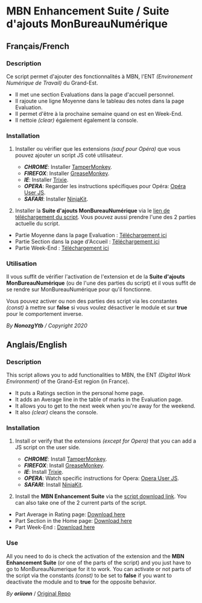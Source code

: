 MBN Enhancement Suite / Suite d'ajouts MonBureauNumérique
========================

## Français/French ##

### Description ###

Ce script permet d'ajouter des fonctionnalités à MBN, l'ENT *(Environement Numérique de Travail)* du Grand-Est.
* Il met une section Evaluations dans la page d'accueil personnel.
* Il rajoute une ligne Moyenne dans le tableau des notes dans la page Evaluation.
* Il permet d'être à la prochaine semaine quand on est en Week-End.
* Il nettoie *(clear)* également également la console.

### Installation ###

1. Installer ou vérifier que les extensions *(sauf pour Opéra)* que vous pouvez ajouter un script JS coté utilisateur.
    * ***CHROME***: Installer [TamperMonkey](https://chrome.google.com/webstore/detail/tampermonkey/dhdgffkkebhmkfjojejmpbldmpobfkfo).
    * ***FIREFOX***: Installer [GreaseMonkey](https://addons.mozilla.org/fr/firefox/addon/greasemonkey/).
    * ***IE***: Installer [Trixie](http://www.bhelpuri.net/Trixie/).
    * ***OPERA***: Regarder les instructions spécifiques pour Opéra: [Opéra User JS](http://www.opera.com/docs/userjs/).
    * ***SAFARI***: Installer [NinjaKit](http://d.hatena.ne.jp/os0x/20100612/1276330696).

2. Installer la **Suite d'ajouts MonBureauNumérique** via le [lien de téléchargement du script](https://github.com/NonozgYtb/mbn-enhancement-suite/blob/master/mbn-enhancement-suite.js).
Vous pouvez aussi prendre l'une des 2 parties actuelle du script.
* Partie Moyenne dans la page Evaluation : [Téléchargement ici](https://github.com/NonozgYtb/mbn-enhancement-suite/blob/master/mbn-average-part.js)
* Partie Section dans la page d'Accueil : [Téléchargement ici](https://github.com/NonozgYtb/mbn-enhancement-suite/blob/master/mbn-eval-in-home-part.js)
* Partie Week-End : [Téléchargement ici]()

### Utilisation ###

Il vous suffit de vérifier l'activation de l'extension et de la **Suite d'ajouts MonBureauNumérique** (ou de l'une des parties du script) et il vous suffit de se rendre sur MonBureauNumérique pour qu'il fonctionne.

Vous pouvez activer ou non des parties des script via les constantes *(const)* à mettre sur **false** si vous voulez désactiver le module et sur **true** pour le comportement inverse.

*By* ***NonozgYtb*** */ Copyright 2020*

## Anglais/English ##

### Description ###

This script allows you to add functionalities to MBN, the ENT *(Digital Work Environment)* of the Grand-Est region (in France).
* It puts a Ratings section in the personal home page.
* It adds an Average line in the table of marks in the Evaluation page.
* It allows you to get to the next week when you're away for the weekend.
* It also *(clear)* cleans the console.

### Installation ###

1. Install or verify that the extensions *(except for Opera)* that you can add a JS script on the user side.
    * ***CHROME***: Install [TamperMonkey](https://chrome.google.com/webstore/detail/tampermonkey/dhdgffkkebhmkfjojejmpbldmpobfkfo).
    * ***FIREFOX***: Install [GreaseMonkey](https://addons.mozilla.org/fr/firefox/addon/greasemonkey/).
    * ***IE***: Install [Trixie](http://www.bhelpuri.net/Trixie/).
    * ***OPERA***: Watch specific instructions for Opera: [Opera User JS](http://www.opera.com/docs/userjs/).
    * ***SAFARI***: Install [NinjaKit](http://d.hatena.ne.jp/os0x/20100612/1276330696).

2. Install the **MBN Enhancement Suite** via the [script download link](https://github.com/NonozgYtb/mbn-enhancement-suite/blob/master/mbn-enhancement-suite.js ).
You can also take one of the 2 current parts of the script.
* Part Average in Rating page: [Download here](https://github.com/NonozgYtb/mbn-enhancement-suite/blob/master/mbn-average-part.js)
* Part Section in the Home page: [Download here](https://github.com/NonozgYtb/mbn-enhancement-suite/blob/master/mbn-eval-in-home-part.js)
* Part Week-End : [Download here]()

### Use ###

All you need to do is check the activation of the extension and the **MBN Enhancement Suite** (or one of the parts of the script) and you just have to go to MonBureauNumerique for it to work.
You can activate or not parts of the script via the constants *(const)* to be set to **false** if you want to deactivate the module and to **true** for the opposite behavior.

*By* ***oriionn*** / [Original Repo](https://github.com/NonozgYtb/mbn-enhancement-suite)